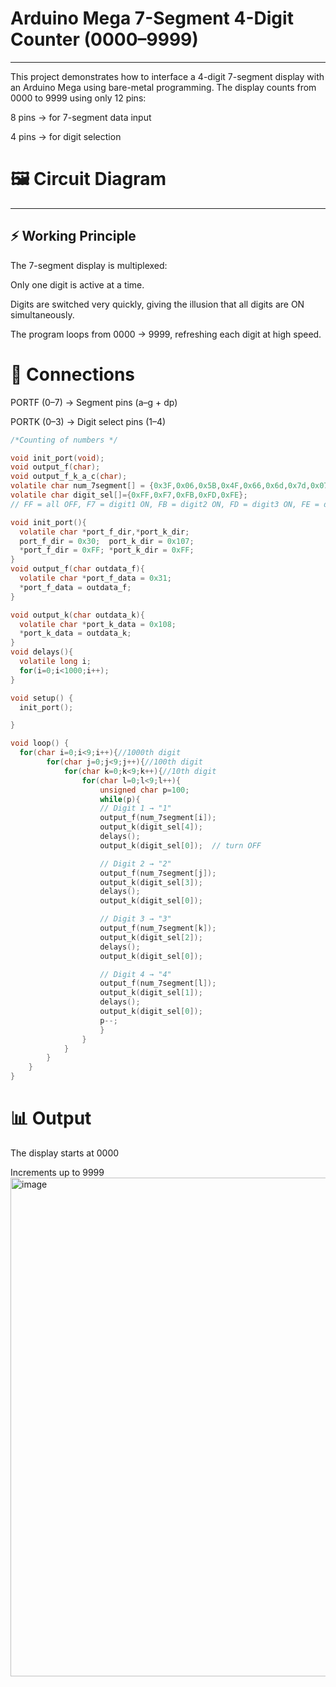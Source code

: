 # Arduino Mega 7-Segment 4-Digit Counter (0000–9999)
---
This project demonstrates how to interface a 4-digit 7-segment display with an Arduino Mega using bare-metal programming. The display counts from 0000 to 9999 using only 12 pins:

8 pins → for 7-segment data input

4 pins → for digit selection

# 🖼️ Circuit Diagram
---
## ⚡ Working Principle
The 7-segment display is multiplexed:

  Only one digit is active at a time.

  Digits are switched very quickly, giving the illusion that all digits are ON simultaneously.

The program loops from 0000 → 9999, refreshing each digit at high speed.
# 🔧 Connections
PORTF (0–7) → Segment pins (a–g + dp)

PORTK (0–3) → Digit select pins (1–4)

```c
/*Counting of numbers */

void init_port(void);
void output_f(char);
void output_f_k_a_c(char);
volatile char num_7segment[] = {0x3F,0x06,0x5B,0x4F,0x66,0x6d,0x7d,0x07,0x7f,0x6f};
volatile char digit_sel[]={0xFF,0xF7,0xFB,0xFD,0xFE};
// FF = all OFF, F7 = digit1 ON, FB = digit2 ON, FD = digit3 ON, FE = digit4 ON

void init_port(){
  volatile char *port_f_dir,*port_k_dir;
  port_f_dir = 0x30;  port_k_dir = 0x107;
  *port_f_dir = 0xFF; *port_k_dir = 0xFF; 
}
void output_f(char outdata_f){
  volatile char *port_f_data = 0x31;
  *port_f_data = outdata_f;
}

void output_k(char outdata_k){
  volatile char *port_k_data = 0x108;
  *port_k_data = outdata_k;
}
void delays(){
  volatile long i;
  for(i=0;i<1000;i++);
}

void setup() {
  init_port();

}

void loop() {
  for(char i=0;i<9;i++){//1000th digit
        for(char j=0;j<9;j++){//100th digit
            for(char k=0;k<9;k++){//10th digit
                for(char l=0;l<9;l++){
                    unsigned char p=100;
                    while(p){
                    // Digit 1 → "1"
                    output_f(num_7segment[i]);
                    output_k(digit_sel[4]);
                    delays();
                    output_k(digit_sel[0]);  // turn OFF

                    // Digit 2 → "2"
                    output_f(num_7segment[j]);
                    output_k(digit_sel[3]);
                    delays();
                    output_k(digit_sel[0]);

                    // Digit 3 → "3"
                    output_f(num_7segment[k]);
                    output_k(digit_sel[2]);
                    delays();
                    output_k(digit_sel[0]);

                    // Digit 4 → "4"
                    output_f(num_7segment[l]);
                    output_k(digit_sel[1]);
                    delays();
                    output_k(digit_sel[0]);
                    p--;
                    }
                }    
            }
        }
    }
}
```
# 📊 Output
The display starts at 0000

Increments up to 9999
<img width="923" height="798" alt="image" src="https://github.com/user-attachments/assets/70509976-77ea-4582-b63f-f3699f11363a" />



